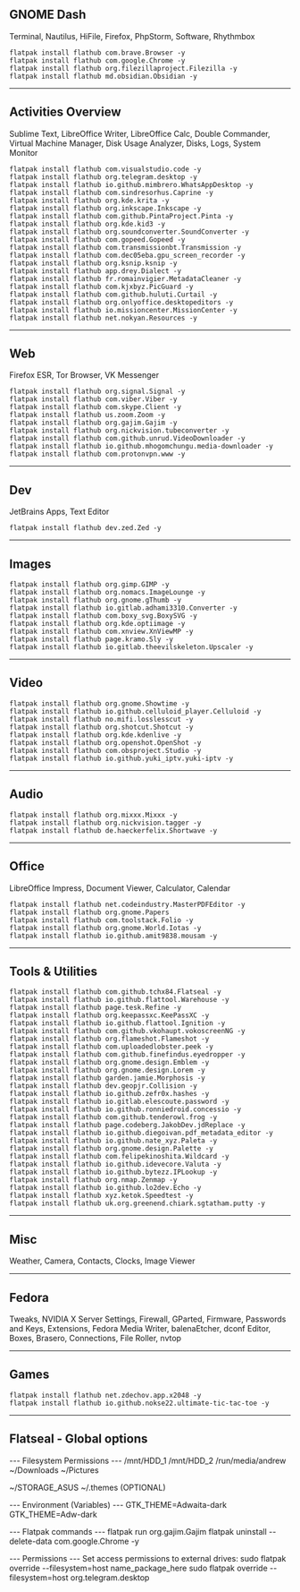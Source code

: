 ## GNOME Dash
Terminal, Nautilus, HiFile, Firefox, PhpStorm, Software, Rhythmbox
```
flatpak install flathub com.brave.Browser -y
flatpak install flathub com.google.Chrome -y
flatpak install flathub org.filezillaproject.Filezilla -y
flatpak install flathub md.obsidian.Obsidian -y
```

___
## Activities Overview
Sublime Text, LibreOffice Writer, LibreOffice Calc, Double Commander, Virtual Machine Manager, Disk Usage Analyzer, Disks, Logs, System Monitor
```
flatpak install flathub com.visualstudio.code -y
flatpak install flathub org.telegram.desktop -y
flatpak install flathub io.github.mimbrero.WhatsAppDesktop -y
flatpak install flathub com.sindresorhus.Caprine -y
flatpak install flathub org.kde.krita -y
flatpak install flathub org.inkscape.Inkscape -y
flatpak install flathub com.github.PintaProject.Pinta -y
flatpak install flathub org.kde.kid3 -y
flatpak install flathub org.soundconverter.SoundConverter -y
flatpak install flathub com.gopeed.Gopeed -y
flatpak install flathub com.transmissionbt.Transmission -y
flatpak install flathub com.dec05eba.gpu_screen_recorder -y
flatpak install flathub org.ksnip.ksnip -y
flatpak install flathub app.drey.Dialect -y
flatpak install flathub fr.romainvigier.MetadataCleaner -y
flatpak install flathub com.kjxbyz.PicGuard -y
flatpak install flathub com.github.huluti.Curtail -y
flatpak install flathub org.onlyoffice.desktopeditors -y
flatpak install flathub io.missioncenter.MissionCenter -y
flatpak install flathub net.nokyan.Resources -y
```

___
## Web
Firefox ESR, Tor Browser, VK Messenger
```
flatpak install flathub org.signal.Signal -y
flatpak install flathub com.viber.Viber -y
flatpak install flathub com.skype.Client -y
flatpak install flathub us.zoom.Zoom -y
flatpak install flathub org.gajim.Gajim -y
flatpak install flathub org.nickvision.tubeconverter -y
flatpak install flathub com.github.unrud.VideoDownloader -y
flatpak install flathub io.github.mhogomchungu.media-downloader -y
flatpak install flathub com.protonvpn.www -y
```

___
## Dev
JetBrains Apps, Text Editor
```
flatpak install flathub dev.zed.Zed -y
```

___
## Images
```
flatpak install flathub org.gimp.GIMP -y
flatpak install flathub org.nomacs.ImageLounge -y
flatpak install flathub org.gnome.gThumb -y
flatpak install flathub io.gitlab.adhami3310.Converter -y
flatpak install flathub com.boxy_svg.BoxySVG -y
flatpak install flathub org.kde.optiimage -y
flatpak install flathub com.xnview.XnViewMP -y
flatpak install flathub page.kramo.Sly -y
flatpak install flathub io.gitlab.theevilskeleton.Upscaler -y
```

___
## Video
```
flatpak install flathub org.gnome.Showtime -y
flatpak install flathub io.github.celluloid_player.Celluloid -y
flatpak install flathub no.mifi.losslesscut -y
flatpak install flathub org.shotcut.Shotcut -y
flatpak install flathub org.kde.kdenlive -y
flatpak install flathub org.openshot.OpenShot -y
flatpak install flathub com.obsproject.Studio -y
flatpak install flathub io.github.yuki_iptv.yuki-iptv -y
```

___
## Audio
```
flatpak install flathub org.mixxx.Mixxx -y
flatpak install flathub org.nickvision.tagger -y
flatpak install flathub de.haeckerfelix.Shortwave -y
```

___
## Office
LibreOffice Impress, Document Viewer, Calculator, Calendar
```
flatpak install flathub net.codeindustry.MasterPDFEditor -y
flatpak install flathub org.gnome.Papers
flatpak install flathub com.toolstack.Folio -y
flatpak install flathub org.gnome.World.Iotas -y
flatpak install flathub io.github.amit9838.mousam -y
```

___
## Tools & Utilities
```
flatpak install flathub com.github.tchx84.Flatseal -y
flatpak install flathub io.github.flattool.Warehouse -y
flatpak install flathub page.tesk.Refine -y
flatpak install flathub org.keepassxc.KeePassXC -y
flatpak install flathub io.github.flattool.Ignition -y
flatpak install flathub com.github.vkohaupt.vokoscreenNG -y
flatpak install flathub org.flameshot.Flameshot -y
flatpak install flathub com.uploadedlobster.peek -y
flatpak install flathub com.github.finefindus.eyedropper -y
flatpak install flathub org.gnome.design.Emblem -y
flatpak install flathub org.gnome.design.Lorem -y
flatpak install flathub garden.jamie.Morphosis -y
flatpak install flathub dev.geopjr.Collision -y
flatpak install flathub io.github.zefr0x.hashes -y
flatpak install flathub io.gitlab.elescoute.password -y
flatpak install flathub io.github.ronniedroid.concessio -y
flatpak install flathub com.github.tenderowl.frog -y
flatpak install flathub page.codeberg.JakobDev.jdReplace -y
flatpak install flathub io.github.diegoivan.pdf_metadata_editor -y
flatpak install flathub io.github.nate_xyz.Paleta -y
flatpak install flathub org.gnome.design.Palette -y
flatpak install flathub com.felipekinoshita.Wildcard -y
flatpak install flathub io.github.idevecore.Valuta -y
flatpak install flathub io.github.bytezz.IPLookup -y
flatpak install flathub org.nmap.Zenmap -y
flatpak install flathub io.github.lo2dev.Echo -y
flatpak install flathub xyz.ketok.Speedtest -y
flatpak install flathub uk.org.greenend.chiark.sgtatham.putty -y
```

___
## Misc
Weather, Camera, Contacts, Clocks, Image Viewer

___
## Fedora

Tweaks, NVIDIA X Server Settings, Firewall, GParted, Firmware, Passwords and Keys, Extensions, Fedora Media Writer, balenaEtcher, dconf Editor, Boxes, Brasero, Connections, File Roller, nvtop

___
## Games
```
flatpak install flathub net.zdechov.app.x2048 -y
flatpak install flathub io.github.nokse22.ultimate-tic-tac-toe -y
```

___
## Flatseal - Global options

--- Filesystem Permissions ---
/mnt/HDD_1
/mnt/HDD_2
/run/media/andrew
~/Downloads
~/Pictures

~/STORAGE_ASUS
~/.themes (OPTIONAL)

--- Environment (Variables) ---
GTK_THEME=Adwaita-dark
GTK_THEME=Adw-dark

--- Flatpak commands ---
flatpak run org.gajim.Gajim
flatpak uninstall --delete-data com.google.Chrome -y

--- Permissions ---
Set access permissions to external drives:
sudo flatpak override --filesystem=host name_package_here
sudo flatpak override --filesystem=host org.telegram.desktop